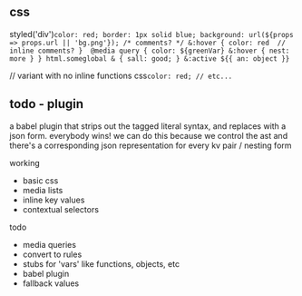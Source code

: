 css
---

styled('div')`
  color: red;
  border: 1px solid blue;
  background: url(${props => props.url || 'bg.png'});
  /* comments? */
  &:hover {
    color: red  // inline comments?
  } 
  @media query {
    color: ${greenVar}
    &:hover {
      nest: more
    }
  }
  html.someglobal & {
    sall: good;
  }
  &:active ${{
    an: object
  }}
`

// variant with no inline functions 
css`
  color: red;
  // etc...
`

todo - plugin
---

a babel plugin that strips out the tagged literal syntax, 
and replaces with a json form. everybody wins!
we can do this because we control the ast
and there's a corresponding json representation for every kv pair / nesting form

working 
- basic css 
- media lists 
- inline key values 
- contextual selectors 

todo
- media queries 
- convert to rules
- stubs for 'vars' like functions, objects, etc
- babel plugin
- fallback values
